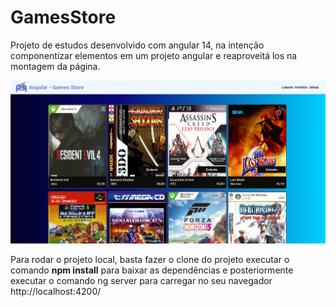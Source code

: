 # GamesStore

Projeto de estudos desenvolvido com angular 14, na intenção componentizar elementos em um projeto angular e reaproveitá los na montagem da página.

![image-20230928165039949](src/assets/image-20230928165039949.png)

Para rodar o projeto local, basta fazer o clone do projeto executar o comando **npm install** para baixar as dependências e posteriormente executar o comando ng server para carregar no seu navegador http://localhost:4200/
